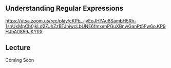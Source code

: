 ## Understanding Regular Expressions
https://utsa.zoom.us/rec/play/cKPb_-jvEoJHPAu8SambH5Rh-1snUxMpCb0jkLd2ZJhZzBTJnjwcLbUNE6fmxehPGuXBnwGanPt5Fw6o.KP9HJbA0859JKYRX

## Lecture
Coming Soon